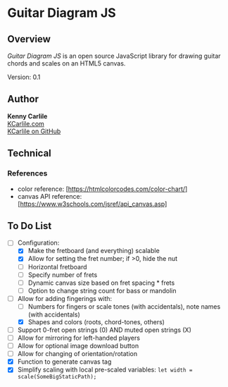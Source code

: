 # Guitar Diagram JS

## Overview

_Guitar Diagram JS_ is an open source JavaScript library for drawing guitar chords and scales on an HTML5 canvas.

Version: 0.1

## Author

**Kenny Carlile**\
[KCarlile.com](https://www.kcarlile.com/)\
[KCarlile on GitHub](https://github.com/KCarlile)

## Technical

### References

- color reference: [https://htmlcolorcodes.com/color-chart/]
- canvas API reference: [https://www.w3schools.com/jsref/api_canvas.asp]

## To Do List

- [ ] Configuration:
  - [x] Make the fretboard (and everything) scalable
  - [x] Allow for setting the fret number; if >0, hide the nut
  - [ ] Horizontal fretboard
  - [ ] Specify number of frets
  - [ ] Dynamic canvas size based on fret spacing * frets
  - [ ] Option to change string count for bass or mandolin
- [ ] Allow for adding fingerings with:
  - [ ] Numbers for fingers or scale tones (with accidentals), note names (with accidentals)
  - [x] Shapes and colors (roots, chord-tones, others)
- [ ] Support 0-fret open strings (0) AND muted open strings (X)
- [ ] Allow for mirroring for left-handed players
- [ ] Allow for optional image download button
- [ ] Allow for changing of orientation/rotation
- [x] Function to generate canvas tag
- [x] Simplify scaling with local pre-scaled variables: `let width = scale(SomeBigStaticPath);`
